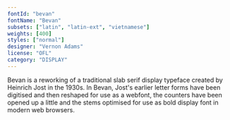 ```yaml
---
fontId: "bevan"
fontName: "Bevan"
subsets: ["latin", "latin-ext", "vietnamese"]
weights: [400]
styles: ["normal"]
designer: "Vernon Adams"
license: "OFL"
category: "DISPLAY"
---
```


<p>Bevan is a reworking of a traditional slab serif display typeface created by Heinrich Jost in the 1930s. In Bevan, Jost's earlier letter forms have been digitised and then reshaped for use as a webfont, the counters have been opened up a little and the stems optimised for use as bold display font in modern web browsers.</p>